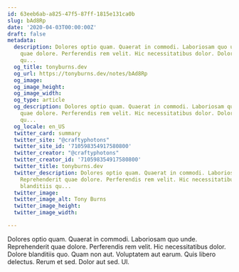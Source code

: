 ```yaml
---
id: 63eeb6ab-a825-47f5-87ff-1815e131ca0b
slug: bAd8Rp
date: '2020-04-03T00:00:00Z'
draft: false
metadata:
  description: Dolores optio quam. Quaerat in commodi. Laboriosam quo unde. Reprehenderit
    quae dolore. Perferendis rem velit. Hic necessitatibus dolor. Dolore blanditiis
    qu...
  og_title: tonyburns.dev
  og_url: https://tonyburns.dev/notes/bAd8Rp
  og_image: 
  og_image_height: 
  og_image_width: 
  og_type: article
  og_description: Dolores optio quam. Quaerat in commodi. Laboriosam quo unde. Reprehenderit
    quae dolore. Perferendis rem velit. Hic necessitatibus dolor. Dolore blanditiis
    qu...
  og_locale: en_US
  twitter_card: summary
  twitter_site: "@craftyphotons"
  twitter_site_id: '710598354917580800'
  twitter_creator: "@craftyphotons"
  twitter_creator_id: '710598354917580800'
  twitter_title: tonyburns.dev
  twitter_description: Dolores optio quam. Quaerat in commodi. Laboriosam quo unde.
    Reprehenderit quae dolore. Perferendis rem velit. Hic necessitatibus dolor. Dolore
    blanditiis qu...
  twitter_image: 
  twitter_image_alt: Tony Burns
  twitter_image_height: 
  twitter_image_width: 

---
```


Dolores optio quam. Quaerat in commodi. Laboriosam quo unde. Reprehenderit quae dolore. Perferendis rem velit. Hic necessitatibus dolor. Dolore blanditiis quo. Quam non aut. Voluptatem aut earum. Quis libero delectus. Rerum et sed. Dolor aut sed. Ul.
